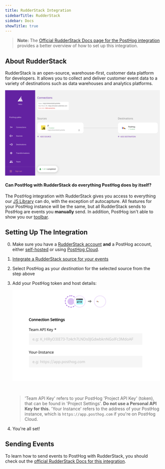 ```yaml
---
title: RudderStack Integration
sidebarTitle: RudderStack
sidebar: Docs
showTitle: true
---
```


> **Note:** The [Official RudderStack Docs page for the PostHog integration](https://docs.rudderstack.com/destinations/posthog) provides a better overview of how to set up this integration.

## About RudderStack

RudderStack is an open-source, warehouse-first, customer data platform for developers. It allows you to collect and deliver customer event data to a variety of destinations such as data warehouses and analytics platforms.

![RudderStack Dashboard](../../../images/rudderstack-dashboard.png)

#### Can PostHog with RudderStack do everything PostHog does by itself?

The PostHog integration with RudderStack gives you access to everything our [JS Library](/docs/integrate/client/js) can do, with the exception of autocapture. All features for your PostHog instance will be the same, but all RudderStack sends to PostHog are events you **manually** send. In addition, PostHog isn't able to show you our [toolbar](/docs/user-guides/toolbar). 

## Setting Up The Integration

0. Make sure you have a [RudderStack account](https://rudderstack.com/) **and** a PostHog account, either [self-hosted](/docs/deployment) or using [PostHog Cloud](https://app.posthog.com/signup).
1. [Integrate a RudderStack source for your events](https://docs.rudderstack.com/how-to-guides/adding-source-and-destination-rudderstack)
1. Select PostHog as your _destination_ for the selected source from the step above
1. Add your PostHog token and host details:
    <br/>
    
    ![RudderStack Dashboard](../../../images/rs-posthog-config.png)
    
    <br/>
    
    > 'Team API Key' refers to your PostHog 'Project API Key' (token), that can be found in 'Project Settings'. **Do not use a Personal API Key for this.** 'Your Instance' refers to the address of your PostHog instance, which is `https://app.posthog.com` if you're on PostHog Cloud.
1. You're all set!

## Sending Events

To learn how to send events to PostHog with RudderStack, you should check out the [official RudderStack Docs for this integration](https://docs.rudderstack.com/destinations/posthog). 
